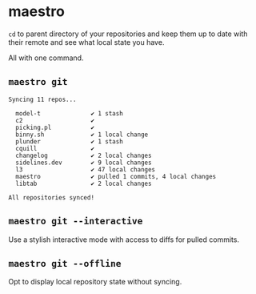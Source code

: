 # maestro

`cd` to parent directory of your repositories and keep them up to date with
their remote and see what local state you have.

All with one command.

## `maestro git`

```
Syncing 11 repos...

  model-t              ✔ 1 stash
  c2                   ✔
  picking.pl           ✔
  binny.sh             ✔ 1 local change
  plunder              ✔ 1 stash
  cquill               ✔
  changelog            ✔ 2 local changes
  sidelines.dev        ✔ 9 local changes
  l3                   ✔ 47 local changes
  maestro              ✔ pulled 1 commits, 4 local changes
  libtab               ✔ 2 local changes

All repositories synced!
```

## `maestro git --interactive`

Use a stylish interactive mode with access to diffs for pulled commits.

## `maestro git --offline`

Opt to display local repository state without syncing.

